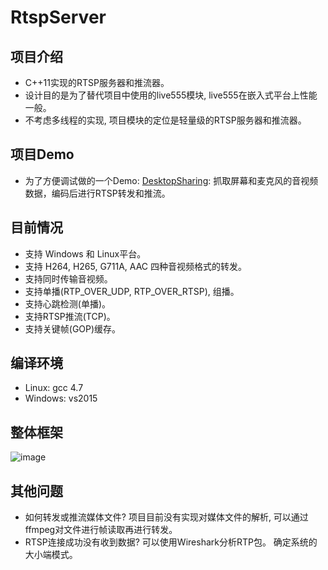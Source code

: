 ﻿# RtspServer

项目介绍
-
* C++11实现的RTSP服务器和推流器。
* 设计目的是为了替代项目中使用的live555模块, live555在嵌入式平台上性能一般。
* 不考虑多线程的实现, 项目模块的定位是轻量级的RTSP服务器和推流器。

项目Demo
-
* 为了方便调试做的一个Demo: [DesktopSharing](https://github.com/PHZ76/DesktopSharing): 抓取屏幕和麦克风的音视频数据，编码后进行RTSP转发和推流。

目前情况
-
* 支持 Windows 和 Linux平台。
* 支持 H264, H265, G711A, AAC 四种音视频格式的转发。
* 支持同时传输音视频。
* 支持单播(RTP_OVER_UDP, RTP_OVER_RTSP), 组播。
* 支持心跳检测(单播)。
* 支持RTSP推流(TCP)。
* 支持关键帧(GOP)缓存。

编译环境
-
* Linux: gcc 4.7
* Windows: vs2015

整体框架
-
![image](https://github.com/PHZ76/RtspServer/blob/master/pic/1.pic.JPG) 


其他问题
-
* 如何转发或推流媒体文件? 项目目前没有实现对媒体文件的解析, 可以通过ffmpeg对文件进行帧读取再进行转发。
* RTSP连接成功没有收到数据? 可以使用Wireshark分析RTP包。 确定系统的大小端模式。

